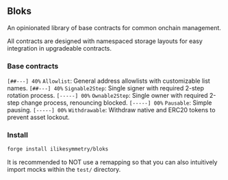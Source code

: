 ## Bloks

An opinionated library of base contracts for common onchain management.

All contracts are designed with namespaced storage layouts for easy integration in upgradeable contracts.

### Base contracts

`[##---] 40%` `Allowlist`: General address allowlists with customizable list names.
`[##---] 40%` `Signable2Step`: Single signer with required 2-step rotation process.
`[-----] 00%` `Ownable2Step`: Single owner with required 2-step change process, renouncing blocked.
`[-----] 00%` `Pausable`: Simple pausing.
`[-----] 00%` `Withdrawable`: Withdraw native and ERC20 tokens to prevent asset lockout.

### Install

```bash
forge install ilikesymmetry/bloks
```

It is recommended to NOT use a remapping so that you can also intuitively import mocks within the `test/` directory.
